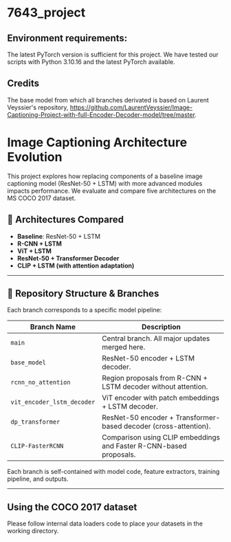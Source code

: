 # 7643_project

## Environment requirements:

The latest PyTorch version is sufficient for this project. We have tested our scripts with Python 3.10.16 and the latest PyTorch available.

## Credits

The base model from which all branches derivated is based on Laurent Veyssier's repository, https://github.com/LaurentVeyssier/Image-Captioning-Project-with-full-Encoder-Decoder-model/tree/master.

# Image Captioning Architecture Evolution

This project explores how replacing components of a baseline image captioning model (ResNet-50 + LSTM) with more advanced modules impacts performance. We evaluate and compare five architectures on the MS COCO 2017 dataset.

## 🧠 Architectures Compared

- **Baseline**: ResNet-50 + LSTM  
- **R-CNN + LSTM**  
- **ViT + LSTM**  
- **ResNet-50 + Transformer Decoder**  
- **CLIP + LSTM (with attention adaptation)**

---

## 📂 Repository Structure & Branches

Each branch corresponds to a specific model pipeline:

| Branch Name               | Description                                                             |
|--------------------------|-------------------------------------------------------------------------|
| `main`                   | Central branch. All major updates merged here.                          |
| `base_model`             | ResNet-50 encoder + LSTM decoder.                                       |
| `rcnn_no_attention`      | Region proposals from R-CNN + LSTM decoder without attention.           |
| `vit_encoder_lstm_decoder` | ViT encoder with patch embeddings + LSTM decoder.                      |
| `dp_transformer`         | ResNet-50 encoder + Transformer-based decoder (cross-attention).        |
| `CLIP-FasterRCNN`        | Comparison using CLIP embeddings and Faster R-CNN-based proposals.      |

Each branch is self-contained with model code, feature extractors, training pipeline, and outputs.

---

## Using the COCO 2017 dataset

Please follow internal data loaders code to place your datasets in the working directory.
